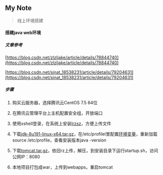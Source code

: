 My Note
-------- 
> 线上环境搭建

#### 搭建java  web环境

##### 文章参考

[https://blog.csdn.net/zlzljake/article/details/78844740](https://blog.csdn.net/zlzljake/article/details/78844740)

[https://blog.csdn.net/sinat_18538231/article/details/79204631](https://blog.csdn.net/sinat_18538231/article/details/79204631)

##### 步骤

1. 购买云服务器，选择腾讯云CentOS 7.5 64位

2. 在腾讯云管理平台上主机配置安全组，开放端口

3. 使用xshell登录，在系统上安装[lrzsz](https://blog.csdn.net/zhaky/article/details/50898542)，方便上传文件

4. 下载[jdk-8u191-linux-x64.tar.gz](https://www.oracle.com/technetwork/java/javase/downloads/jdk8-downloads-2133151.html)，在/etc/profilel里配置[环境变量](https://blog.csdn.net/zlzljake/article/details/78844740)，重新加载source /etc/profile，查看安装版本java -version

5. 下载[tomcat.tar.gz](https://tomcat.apache.org/download-90.cgi)，依旧rz上传，解压，到安装目录下运行startup.sh，访问公网IP：8080

6. 本地项目打包成war，上传到webapps，重启tomcat